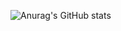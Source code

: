 ![Anurag's GitHub stats](https://github-readme-stats.vercel.app/api?username=revilo0509&show_icons=true&theme=cobalt)
